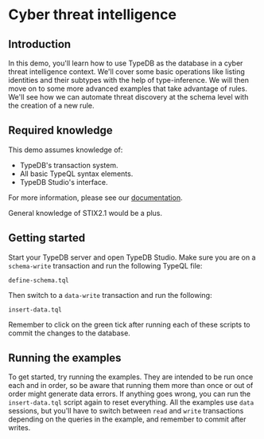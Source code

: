 # Cyber threat intelligence 

## Introduction

In this demo, you'll learn how to use TypeDB as the database in a cyber threat intelligence context. We'll cover
some basic operations like listing identities and their subtypes with the help of type-inference.
We will then move on to some more advanced examples that take advantage of rules. 
We'll see how we can automate threat discovery at the schema level with the creation of a new rule.

## Required knowledge

This demo assumes knowledge of:

- TypeDB's transaction system.
- All basic TypeQL syntax elements.
- TypeDB Studio's interface.

For more information, please see our [documentation](https://docs.vaticle.com/docs/general/introduction). 

General knowledge of STIX2.1 would be a plus.

## Getting started

Start your TypeDB server and open TypeDB Studio. Make sure you are on a `schema-write` transaction and run the following
TypeQL file:

```define-schema.tql```

Then switch to a `data-write` transaction and run the following:

```insert-data.tql```

Remember to click on the green tick after running each of these scripts to commit the changes to the database.

## Running the examples

To get started, try running the examples. They are intended to be run once each and in order, so be aware that running
them more than once or out of order might generate data errors. If anything goes wrong, you can run the
`insert-data.tql` script again to reset everything. All the examples use `data` sessions, but you'll have to switch
between `read` and `write` transactions depending on the queries in the example, and remember to commit after writes.
